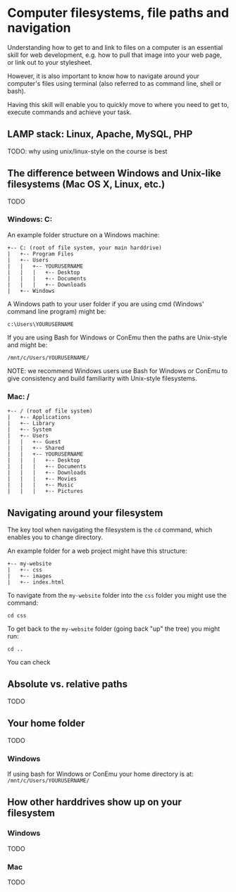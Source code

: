# Computer filesystems, file paths and navigation

Understanding how to get to and link to files on a computer is an essential skill for web development, e.g. how to pull that image into your web page, or link out to your stylesheet.

However, it is also important to know how to navigate around your computer's files using terminal (also referred to as command line, shell or bash).

Having this skill will enable you to quickly move to where you need to get to, execute commands and achieve your task.

## LAMP stack: Linux, Apache, MySQL, PHP

TODO: why using unix/linux-style on the course is best


## The difference between Windows and Unix-like filesystems (Mac OS X, Linux, etc.)

TODO

### Windows: C:

An example folder structure on a Windows machine:

```
+-- C: (root of file system, your main harddrive)
|   +-- Program Files
|   +-- Users
|   |   +-- YOURUSERNAME
|   |   |   +-- Desktop
|   |   |   +-- Documents
|   |   |   +-- Downloads
|   +-- Windows
```

A Windows path to your user folder if you are using cmd (Windows' command line program) might be:

`c:\Users\YOURUSERNAME`

If you are using Bash for Windows or ConEmu then the paths are Unix-style and might be:

`/mnt/c/Users/YOURUSERNAME/`

NOTE: we recommend Windows users use Bash for Windows or ConEmu to give consistency and build familiarity with Unix-style filesystems.

### Mac: /

```
+-- / (root of file system)
|   +-- Applications
|   +-- Library
|   +-- System
|   +-- Users
|   |   +-- Guest
|   |   +-- Shared
|   |   +-- YOURUSERNAME
|   |   |   +-- Desktop
|   |   |   +-- Documents
|   |   |   +-- Downloads
|   |   |   +-- Movies
|   |   |   +-- Music
|   |   |   +-- Pictures
```

## Navigating around your filesystem

The key tool when navigating the filesystem is the `cd` command, which enables you to change directory.

An example folder for a web project might have this structure:

```
+-- my-website
|   +-- css
|   +-- images
|   +-- index.html
```

To navigate from the `my-website` folder into the `css` folder you might use the command:

`cd css`

To get back to the `my-website` folder (going back "up" the tree) you might run:

`cd ..`

You can check 

## Absolute vs. relative paths

TODO

## Your home folder

TODO


### Windows

If using bash for Windows or ConEmu your home directory is at: `/mnt/c/Users/YOURUSERNAME/`

## How other harddrives show up on your filesystem

### Windows

TODO

### Mac

TODO
